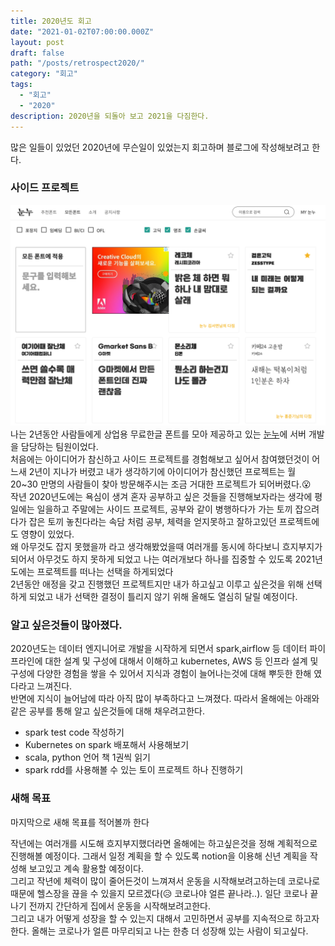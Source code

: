 ```yaml
---
title: 2020년도 회고
date: "2021-01-02T07:00:00.000Z"
layout: post
draft: false
path: "/posts/retrospect2020/"
category: "회고"
tags:
  - "회고"
  - "2020"
description: 2020년을 되돌아 보고 2021을 다짐한다.
---
```


많은 일들이 있었던 2020년에 무슨일이 있었는지 회고하며 블로그에 작성해보려고 한다.<br>

### 사이드 프로젝트
![눈누](noonnu.png)<br>
나는 2년동안 사람들에게 상업용 무료한글 폰트를 모아 제공하고 있는 [눈누](https://noonnu.cc)에 서버 개발을 담당하는 팀원이었다.<br>
처음에는 아이디어가 참신하고 사이드 프로젝트를 경험해보고 싶어서 참여했던것이 어느새 2년이 지나가 버렸고 내가 생각하기에 아이디어가 참신했던 프로젝트는
월 20~30 만명의 사람들이 찾아 방문해주시는 조금 거대한 프로젝트가 되어버렸다.😮<br>
작년 2020년도에는 욕심이 생겨 혼자 공부하고 싶은 것들을 진행해보자라는 생각에 평일에는 일을하고 주말에는 사이드 프로젝트, 공부와 같이 병행하다가
가는 토끼 잡으려다가 잡은 토끼 놓친다라는 속담 처럼 공부, 체력을 얻지못하고 잘하고있던 프로젝트에도 영향이 있었다.<br>
왜 아무것도 잡지 못했을까 라고 생각해봤었을때 여러개를 동시에 하다보니 흐지부지가 되어서 아무것도 하지 못하게 되었고 나는 여러개보다 하나를 집중할 수 있도록 2021년도에는 프로젝트를 떠나는 선택을 하게되었다<br>
2년동안 애정을 갖고 진행했던 프로젝트지만 내가 하고싶고 이루고 싶은것을 위해 선택하게 되었고 내가 선택한 결정이 틀리지 않기 위해 올해도 열심히 달릴 예정이다.

### 알고 싶은것들이 많아졌다.
2020년도는 데이터 엔지니어로 개발을 시작하게 되면서 spark,airflow 등 데이터 파이프라인에 대한 설계 및 구성에 대해서 이해하고 
kubernetes, AWS 등 인프라 설계 및 구성에 다양한 경험을 쌓을 수 있어서 지식과 경험이 늘어나는것에 대해 뿌듯한 한해 였다라고 느껴진다.<br>
반면에 지식이 늘어남에 따라 아직 많이 부족하다고 느껴졌다. 따라서 올해에는 아래와 같은 공부를 통해 알고 싶은것들에 대해 채우려고한다. 
- spark test code 작성하기
- Kubernetes on spark 배포해서 사용해보기
- scala, python 언어 책 1권씩 읽기
- spark rdd를 사용해볼 수 있는 토이 프로젝트 하나 진행하기

### 새해 목표
마지막으로 새해 목표를 적어볼까 한다<br>

작년에는 여러개를 시도해 흐지부지했더라면 올해에는 하고싶은것을 정해 계획적으로 진행해볼 예정이다.
그래서 일정 계획을 할 수 있도록 notion을 이용해 신년 계획을 작성해 보고있고 계속 활용할 예정이다.<br>
그리고 작년에 체력이 많이 줄어든것이 느껴져서 운동을 시작해보려고하는데 코로나로 때문에 
헬스장을 끊을 수 있을지 모르겠다(😥 코로나야 얼른 끝나라..). 일단 코로나 끝나기 전까지 간단하게 집에서 운동을 시작해보려고한다.<br>
그리고 내가 어떻게 성장을 할 수 있는지 대해서 고민하면서 공부를 지속적으로 하고자한다.
올해는 코로나가 얼른 마무리되고 나는 한층 더 성장해 있는 사람이 되고싶다.